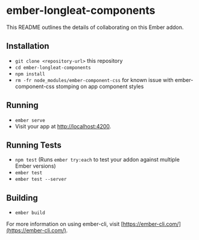 # ember-longleat-components

This README outlines the details of collaborating on this Ember addon.

## Installation

* `git clone <repository-url>` this repository
* `cd ember-longleat-components`
* `npm install`
* `rm -fr node_modules/ember-component-css` for known issue with ember-component-css stomping on app component styles

## Running

* `ember serve`
* Visit your app at [http://localhost:4200](http://localhost:4200).

## Running Tests

* `npm test` (Runs `ember try:each` to test your addon against multiple Ember versions)
* `ember test`
* `ember test --server`

## Building

* `ember build`

For more information on using ember-cli, visit [https://ember-cli.com/](https://ember-cli.com/).
